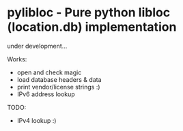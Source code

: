 # pylibloc - Pure python libloc (location.db) implementation

under development...

Works:
- open and check magic
- load database headers & data
- print vendor/license strings :)
- IPv6 address lookup

TODO:
- IPv4 lookup :)

